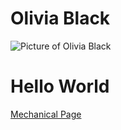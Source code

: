 # Olivia Black
![Picture of Olivia Black](image.jpg)


# Hello World
[Mechanical Page](oblack140/Olivia-Black/mechanical.md)
